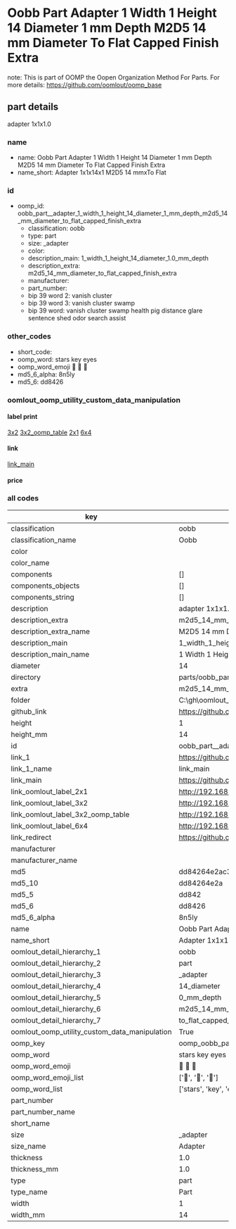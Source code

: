 # Oobb Part  Adapter 1 Width 1 Height 14 Diameter 1 mm Depth M2D5 14 mm Diameter To Flat Capped Finish Extra  

note: This is part of OOMP the Oopen Organization Method For Parts. For more details: https://github.com/oomlout/oomp_base

##  part details
  



 adapter 1x1x1.0



### name
* name: Oobb Part  Adapter 1 Width 1 Height 14 Diameter 1 mm Depth M2D5 14 mm Diameter To Flat Capped Finish Extra
* name_short: Adapter 1x1x14x1 M2D5 14 mmxTo Flat
### id
* oomp_id: oobb_part__adapter_1_width_1_height_14_diameter_1_mm_depth_m2d5_14_mm_diameter_to_flat_capped_finish_extra
  * classification: oobb
  * type: part
  * size: _adapter
  * color: 
  * description_main: 1_width_1_height_14_diameter_1.0_mm_depth
  * description_extra: m2d5_14_mm_diameter_to_flat_capped_finish_extra
  * manufacturer: 
  * part_number: 
  * bip 39 word 2: vanish cluster
  * bip 39 word 3: vanish cluster swamp
  * bip 39 word: vanish cluster swamp health pig distance glare sentence shed odor search assist

### other_codes
* short_code: 
* oomp_word: stars key eyes
* oomp_word_emoji :stars: :key: :eyes:
* md5_6_alpha: 8n5ly
* md5_6: dd8426






### oomlout_oomp_utility_custom_data_manipulation
#### label print
[3x2](http://192.168.1.245:1112/?label=oomp%208n5ly)
[3x2_oomp_table](http://192.168.1.108:1112/?label=oomp%208n5ly)
[2x1](http://192.168.1.242:1112/?label=oomp%208n5ly)
[6x4](http://192.168.1.55:1112/?label=oomp%208n5ly)    

#### link

[link_main](https://github.com/oomlout/oomlout_oobb_version_4_generated_parts/tree/main/navigation_oomp/oobb/part/_adapter/1_width_1_height_14_diameter_1.0_mm_depth/m2d5_14_mm_diameter_to_flat_capped_finish_extra/part)                              

#### price







### all codes 
| key | value |  
| --- | --- |  
| classification | oobb |  
| classification_name | Oobb |  
| color |  |  
| color_name |  |  
| components | [] |  
| components_objects | [] |  
| components_string | [] |  
| description |  adapter 1x1x1.0 |  
| description_extra | m2d5_14_mm_diameter_to_flat_capped_finish_extra |  
| description_extra_name | M2D5 14 mm Diameter To Flat Capped Finish Extra |  
| description_main | 1_width_1_height_14_diameter_1.0_mm_depth |  
| description_main_name | 1 Width 1 Height 14 Diameter 1.0 mm Depth |  
| diameter | 14 |  
| directory | parts/oobb_part__adapter_1_width_1_height_14_diameter_1_mm_depth_m2d5_14_mm_diameter_to_flat_capped_finish_extra |  
| extra | m2d5_14_mm_diameter_to_flat_capped_finish |  
| folder | C:\gh\oomlout_oobb_version_4_generated_parts\parts\oobb_part__adapter_1_width_1_height_14_diameter_1_mm_depth_m2d5_14_mm_diameter_to_flat_capped_finish_extra |  
| github_link | https://github.com/oomlout/oomlout_oomp_part_src/tree/main/parts/oobb_part__adapter_1_width_1_height_14_diameter_1_mm_depth_m2d5_14_mm_diameter_to_flat_capped_finish_extra |  
| height | 1 |  
| height_mm | 14 |  
| id | oobb_part__adapter_1_width_1_height_14_diameter_1_mm_depth_m2d5_14_mm_diameter_to_flat_capped_finish_extra |  
| link_1 | https://github.com/oomlout/oomlout_oobb_version_4_generated_parts/tree/main/navigation_oomp/oobb/part/_adapter/1_width_1_height_14_diameter_1.0_mm_depth/m2d5_14_mm_diameter_to_flat_capped_finish_extra/part |  
| link_1_name | link_main |  
| link_main | https://github.com/oomlout/oomlout_oobb_version_4_generated_parts/tree/main/navigation_oomp/oobb/part/_adapter/1_width_1_height_14_diameter_1.0_mm_depth/m2d5_14_mm_diameter_to_flat_capped_finish_extra/part |  
| link_oomlout_label_2x1 | http://192.168.1.242:1112/?label=oomp%208n5ly |  
| link_oomlout_label_3x2 | http://192.168.1.245:1112/?label=oomp%208n5ly |  
| link_oomlout_label_3x2_oomp_table | http://192.168.1.108:1112/?label=oomp%208n5ly |  
| link_oomlout_label_6x4 | http://192.168.1.55:1112/?label=oomp%208n5ly |  
| link_redirect | https://github.com/oomlout/oomlout_oobb_version_4_generated_parts/tree/main/parts/oobb__adapter_01_01_14_1d0_ex_m2d5_14_mm_diameter_to_flat_capped_finish |  
| manufacturer |  |  
| manufacturer_name |  |  
| md5 | dd84264e2ac3ec58fed246a3b64b1f8a |  
| md5_10 | dd84264e2a |  
| md5_5 | dd842 |  
| md5_6 | dd8426 |  
| md5_6_alpha | 8n5ly |  
| name | Oobb Part  Adapter 1 Width 1 Height 14 Diameter 1 mm Depth M2D5 14 mm Diameter To Flat Capped Finish Extra |  
| name_short | Adapter 1x1x14x1 M2D5 14 mmxTo Flat |  
| oomlout_detail_hierarchy_1 | oobb |  
| oomlout_detail_hierarchy_2 | part |  
| oomlout_detail_hierarchy_3 | _adapter |  
| oomlout_detail_hierarchy_4 | 14_diameter |  
| oomlout_detail_hierarchy_5 | 0_mm_depth |  
| oomlout_detail_hierarchy_6 | m2d5_14_mm_diameter |  
| oomlout_detail_hierarchy_7 | to_flat_capped_finish_extra |  
| oomlout_oomp_utility_custom_data_manipulation | True |  
| oomp_key | oomp_oobb_part__adapter_1_width_1_height_14_diameter_1_mm_depth_m2d5_14_mm_diameter_to_flat_capped_finish_extra |  
| oomp_word | stars key eyes |  
| oomp_word_emoji | :stars: :key: :eyes: |  
| oomp_word_emoji_list | [':stars:', ':key:', ':eyes:'] |  
| oomp_word_list | ['stars', 'key', 'eyes'] |  
| part_number |  |  
| part_number_name |  |  
| short_name |  |  
| size | _adapter |  
| size_name |  Adapter |  
| thickness | 1.0 |  
| thickness_mm | 1.0 |  
| type | part |  
| type_name | Part |  
| width | 1 |  
| width_mm | 14 |  
